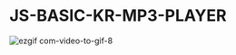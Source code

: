 # JS-BASIC-KR-MP3-PLAYER
![ezgif com-video-to-gif-8](https://github.com/yosumei/JS-BASIC-KR-MP3-PLAYER/assets/147663700/11d8b1f8-0e53-41d8-9d96-086152c450aa)
